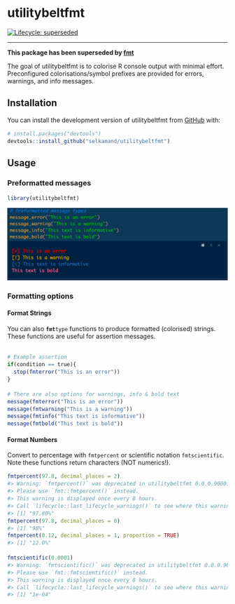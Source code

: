 
<!-- README.md is generated from README.Rmd. Please edit that file -->

# utilitybeltfmt

<!-- badges: start -->

[![Lifecycle:
superseded](https://img.shields.io/badge/lifecycle-superseded-blue.svg)](https://lifecycle.r-lib.org/articles/stages.html#superseded)

<!-- badges: end -->

------------------------------------------------------------------------

**This package has been superseded by
[fmt](https://github.com/selkamand/fmt)**

The goal of utilitybeltfmt is to colorise R console output with minimal
effort. Preconfigured colorisations/symbol prefixes are provided for
errors, warnings, and info messages.

## Installation

You can install the development version of utilitybeltfmt from
[GitHub](https://github.com/selkamand/utilitybeltfmt) with:

``` r
# install.packages("devtools")
devtools::install_github("selkamand/utilitybeltfmt")
```

## Usage

### Preformatted messages

``` r
library(utilitybeltfmt)
```

![](images/paste-46C66429.png)

### Formatting options

#### Format Strings

You can also **`fmt`**`type` functions to produce formatted (colorised)
strings. These functions are useful for assertion messages.

``` r

# Example assertion
if(condition == true){
  stop(fmterror("This is an error"))
}

# There are also options for warnings, info & bold text
message(fmterror("This is an error"))
message(fmtwarning("This is a warning"))
message(fmtinfo("This text is informative"))
message(fmtbold("This text is bold"))
```

#### Format Numbers

Convert to percentage with `fmtpercent` or scientific notation
`fmtscientific`. Note these functions return characters (NOT numerics!).

``` r
fmtpercent(97.8, decimal_places = 2)
#> Warning: `fmtpercent()` was deprecated in utilitybeltfmt 0.0.0.9000.
#> Please use `fmt::fmtpercent()` instead.
#> This warning is displayed once every 8 hours.
#> Call `lifecycle::last_lifecycle_warnings()` to see where this warning was generated.
#> [1] "97.80%"
fmtpercent(97.8, decimal_places = 0)
#> [1] "98%"
fmtpercent(0.12, decimal_places = 1, proportion = TRUE)
#> [1] "12.0%"

fmtscientific(0.0001)
#> Warning: `fmtscientific()` was deprecated in utilitybeltfmt 0.0.0.9000.
#> Please use `fmt::fmtscientific()` instead.
#> This warning is displayed once every 8 hours.
#> Call `lifecycle::last_lifecycle_warnings()` to see where this warning was generated.
#> [1] "1e-04"
```
